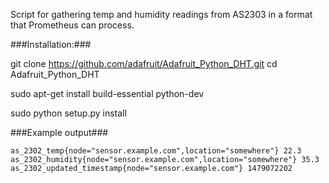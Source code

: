 Script for gathering temp and humidity readings from AS2303 in a format that Prometheus can process.


###Installation:###

git clone https://github.com/adafruit/Adafruit_Python_DHT.git
cd Adafruit_Python_DHT

sudo apt-get install build-essential python-dev

sudo python setup.py install

###Example output###

```
as_2302_temp{node="sensor.example.com",location="somewhere"} 22.3
as_2302_humidity{node="sensor.example.com",location="somewhere"} 35.3
as_2302_updated_timestamp{node="sensor.example.com"} 1479072202
```

